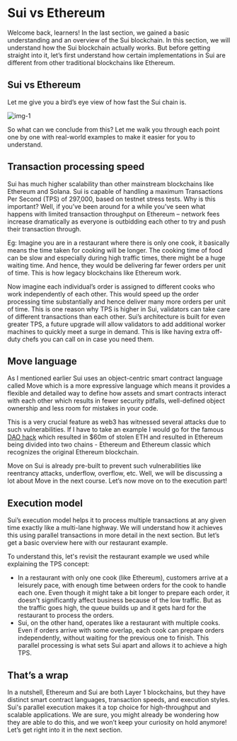 # Sui vs Ethereum

Welcome back, learners! In the last section, we gained a basic understanding and an overview of the Sui blockchain. In this section, we will understand how the Sui blockchain actually works. But before getting straight into it, let’s first understand how certain implementations in Sui are different from other traditional blockchains like Ethereum.

## Sui vs Ethereum

Let me give you a bird’s eye view of how fast the Sui chain is.

![img-1](https://github.com/0xmetaschool/Learning-Projects/blob/main/assests_for_all/assets_for_sui_c1/Sui%20vs%20Ethereum/image.png?raw=true)

So what can we conclude from this? Let me walk you through each point one by one with real-world examples to make it easier for you to understand.

## Transaction processing speed

Sui has much higher scalability than other mainstream blockchains like Ethereum and Solana. Sui is capable of handling a maximum Transactions Per Second (TPS) of 297,000, based on testnet stress tests. Why is this important? Well, if you’ve been around for a while you’ve seen what happens with limited transaction throughput on Ethereum – network fees increase dramatically as everyone is outbidding each other to try and push their transaction through.

Eg: Imagine you are in a restaurant where there is only one cook, it basically means the time taken for cooking will be longer. The cooking time of food can be slow and especially during high traffic times, there might be a huge waiting time. And hence, they would be delivering far fewer orders per unit of time. This is how legacy blockchains like Ethereum work.

Now imagine each individual’s order is assigned to different cooks who work independently of each other. This would speed up the order processing time substantially and hence deliver many more orders per unit of time. This is one reason why TPS is higher in Sui, validators can take care of different transactions than each other. Sui’s architecture is built for even greater TPS, a future upgrade will allow validators to add additional worker machines to quickly meet a surge in demand. This is like having extra off-duty chefs you can call on in case you need them.

## Move language

As I mentioned earlier Sui uses an object-centric smart contract language called Move which is a more expressive language which means it provides a flexible and detailed way to define how assets and smart contracts interact with each other which results in fewer security pitfalls, well-defined object ownership and less room for mistakes in your code.

This is a very crucial feature as web3 has witnessed several attacks due to such vulnerabilities. If I have to take an example I would go for the famous [DAO hack](https://www.coindesk.com/consensus-magazine/2023/05/09/coindesk-turns-10-how-the-dao-hack-changed-ethereum-and-crypto/) which resulted in $60m of stolen ETH and resulted in Ethereum being divided into two chains - Ethereum and Ethereum classic which recognizes the original Ethereum blockchain.

Move on Sui is already pre-built to prevent such vulnerabilities like reentrancy attacks, underflow, overflow, etc. Well, we will be discussing a lot about Move in the next course. Let’s now move on to the execution part!

## Execution model

Sui’s execution model helps it to process multiple transactions at any given time exactly like a multi-lane highway. We will understand how it achieves this using parallel transactions in more detail in the next section. But let’s get a basic overview here with our restaurant example.

To understand this, let's revisit the restaurant example we used while explaining the TPS concept:

- In a restaurant with only one cook (like Ethereum), customers arrive at a leisurely pace, with enough time between orders for the cook to handle each one. Even though it might take a bit longer to prepare each order, it doesn't significantly affect business because of the low traffic. But as the traffic goes high, the queue builds up and it gets hard for the restaurant to process the orders.
- Sui, on the other hand, operates like a restaurant with multiple cooks. Even if orders arrive with some overlap, each cook can prepare orders independently, without waiting for the previous one to finish. This parallel processing is what sets Sui apart and allows it to achieve a high TPS.

## That’s a wrap

In a nutshell, Ethereum and Sui are both Layer 1 blockchains, but they have distinct smart contract languages, transaction speeds, and execution styles. Sui's parallel execution makes it a top choice for high-throughput and scalable applications. We are sure, you might already be wondering how they are able to do this, and we won’t keep your curiosity on hold anymore! Let’s get right into it in the next section.
